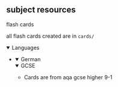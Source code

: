 ## subject resources

flash cards

all flash cards created are in `cards/`

<details open><summary>Languages</summary>
<ul>
    <li>
        <details open><summary>German</summary>
            <details open><summary>GCSE</summary>
                <ul>
                    <li>Cards are from aqa gcse higher 9-1</li>
                </ul>
            </details>
        </details>
    </li>
</ul>
</details>



<!-- <details open> -->
<!--     <summary>languages</summary> -->
<!--     <details open> -->
<!--         <summary>german</summary> -->
<!--         * cards are from aqa gcse higher 9-1 -->
<!--       </details> -->

<!-- </details> -->


